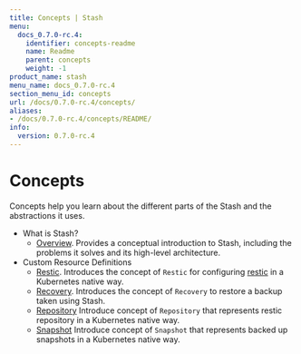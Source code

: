 ```yaml
---
title: Concepts | Stash
menu:
  docs_0.7.0-rc.4:
    identifier: concepts-readme
    name: Readme
    parent: concepts
    weight: -1
product_name: stash
menu_name: docs_0.7.0-rc.4
section_menu_id: concepts
url: /docs/0.7.0-rc.4/concepts/
aliases:
- /docs/0.7.0-rc.4/concepts/README/
info:
  version: 0.7.0-rc.4
---
```


# Concepts

Concepts help you learn about the different parts of the Stash and the abstractions it uses.

- What is Stash?
  - [Overview](/docs/0.7.0-rc.4/concepts/what-is-stash/overview). Provides a conceptual introduction to Stash, including the problems it solves and its high-level architecture.
- Custom Resource Definitions
  - [Restic](/docs/0.7.0-rc.4/concepts/crds/restic). Introduces the concept of `Restic` for configuring [restic](https://restic.net) in a Kubernetes native way.
  - [Recovery](/docs/0.7.0-rc.4/concepts/crds/recovery). Introduces the concept of `Recovery` to restore a backup taken using Stash.
  - [Repository](/docs/0.7.0-rc.4/concepts/crds/repository) Introduce concept of `Repository` that represents restic repository in a Kubernetes native way.
  - [Snapshot](/docs/0.7.0-rc.4/concepts/crds/snapshot) Introduce concept of `Snapshot` that represents backed up snapshots in a Kubernetes native way.